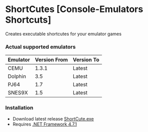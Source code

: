 # ShortCutes [Console-Emulators Shortcuts]
 Creates executable shortcutes for your emulator games

### Actual supported emulators
Emulator | Version From | Version To
---------|--------------|-----------
CEMU | 1.3.1 | Latest
Dolphin | 3.5 | Latest
PJ64 | 1.7 | Latest
SNES9X | 1.5 | Latest

### Installation
* Download latest release [ShortCute.exe](about:blank)
* Requires [.NET Framework 4.7.1](https://dotnet.microsoft.com/download/dotnet-framework/net471)
